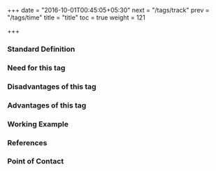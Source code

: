 +++
date = "2016-10-01T00:45:05+05:30"
next = "/tags/track"
prev = "/tags/time"
title = "title"
toc = true
weight = 121

+++

<h3>Standard Definition</h3>

<h3>Need for this tag</h3>

<h3>Disadvantages of this tag</h3>

<h3>Advantages of this tag</h3>

<h3>Working Example</h3>

<h3>References</h3>

<h3>Point of Contact</h3>

